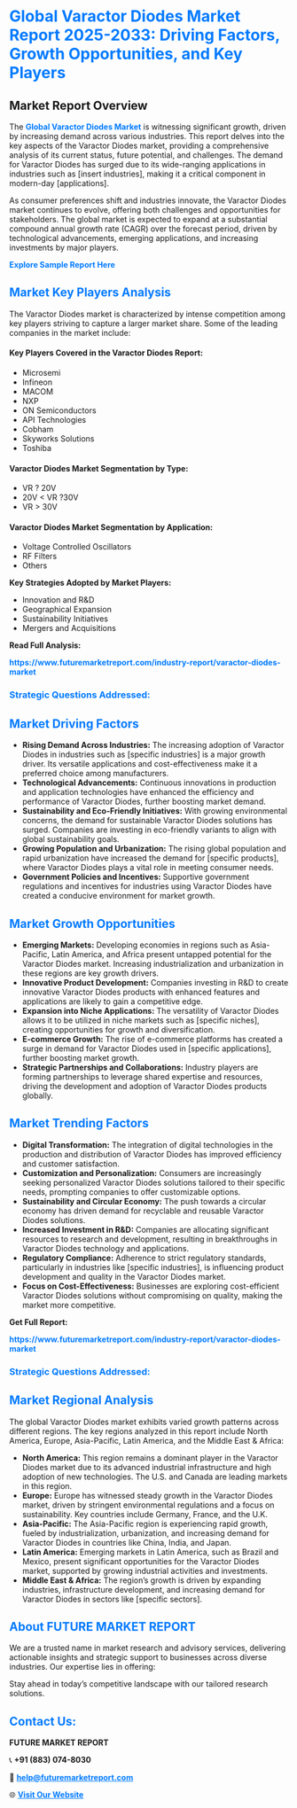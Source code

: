 <h1 style="color: #007BFF;">Global Varactor Diodes Market Report 2025-2033: Driving Factors, Growth Opportunities, and Key Players</h1>

<section id="overview">
<h2>Market Report Overview</h2>
<p>The <a href="https://www.futuremarketreport.com/industry-report/varactor-diodes-market" style="color: #007BFF; text-decoration: none;"><strong>Global Varactor Diodes Market</strong></a> is witnessing significant growth, driven by increasing demand across various industries. This report delves into the key aspects of the Varactor Diodes market, providing a comprehensive analysis of its current status, future potential, and challenges. The demand for Varactor Diodes has surged due to its wide-ranging applications in industries such as [insert industries], making it a critical component in modern-day [applications].</p>
<p>As consumer preferences shift and industries innovate, the Varactor Diodes market continues to evolve, offering both challenges and opportunities for stakeholders. The global market is expected to expand at a substantial compound annual growth rate (CAGR) over the forecast period, driven by technological advancements, emerging applications, and increasing investments by major players.</p>
</section>

<section id="overview">
<p><a href="https://www.futuremarketreport.com/request-sample/reportId=107636" style="color: #007BFF; text-decoration: none;"><strong>Explore Sample Report Here</strong></a></p>
</section>

<section id="key-players">
<h2 style="color: #007BFF;">Market Key Players Analysis</h2>
<p>The Varactor Diodes market is characterized by intense competition among key players striving to capture a larger market share. Some of the leading companies in the market include:</p>
<h4>Key Players Covered in the Varactor Diodes Report:</h4>
<ul><li>Microsemi</li><li>Infineon</li><li>MACOM</li><li>NXP</li><li>ON Semiconductors</li><li>API Technologies</li><li>Cobham</li><li>Skyworks Solutions</li><li>Toshiba</li></ul>
<h4>Varactor Diodes Market Segmentation by Type:</h4>
<ul><li>VR ? 20V</li><li>20V &lt; VR ?30V</li><li>VR &gt; 30V</li></ul>

<h4>Varactor Diodes Market Segmentation by Application:</h4>
<ul><li>Voltage Controlled Oscillators</li><li>RF Filters</li><li>Others</li></ul>
<p><strong>Key Strategies Adopted by Market Players:</strong></p>
<ul>
<li>Innovation and R&D</li>
<li>Geographical Expansion</li>
<li>Sustainability Initiatives</li>
<li>Mergers and Acquisitions</li>
</ul>
</section>

<section>
<p><strong>Read Full Analysis: </strong></p><a href="https://www.futuremarketreport.com/industry-report/varactor-diodes-market" style="color: #007BFF; text-decoration: none;"><strong>https://www.futuremarketreport.com/industry-report/varactor-diodes-market</strong></a>
<h3 style="color: #007BFF;">Strategic Questions Addressed:</h3>
</section>

<section id="driving-factors">
<h2 style="color: #007BFF;">Market Driving Factors</h2>
<ul>
<li><strong>Rising Demand Across Industries:</strong> The increasing adoption of Varactor Diodes in industries such as [specific industries] is a major growth driver. Its versatile applications and cost-effectiveness make it a preferred choice among manufacturers.</li>
<li><strong>Technological Advancements:</strong> Continuous innovations in production and application technologies have enhanced the efficiency and performance of Varactor Diodes, further boosting market demand.</li>
<li><strong>Sustainability and Eco-Friendly Initiatives:</strong> With growing environmental concerns, the demand for sustainable Varactor Diodes solutions has surged. Companies are investing in eco-friendly variants to align with global sustainability goals.</li>
<li><strong>Growing Population and Urbanization:</strong> The rising global population and rapid urbanization have increased the demand for [specific products], where Varactor Diodes plays a vital role in meeting consumer needs.</li>
<li><strong>Government Policies and Incentives:</strong> Supportive government regulations and incentives for industries using Varactor Diodes have created a conducive environment for market growth.</li>
</ul>
</section>

<section id="growth-opportunities">
<h2 style="color: #007BFF;">Market Growth Opportunities</h2>
<ul>
<li><strong>Emerging Markets:</strong> Developing economies in regions such as Asia-Pacific, Latin America, and Africa present untapped potential for the Varactor Diodes market. Increasing industrialization and urbanization in these regions are key growth drivers.</li>
<li><strong>Innovative Product Development:</strong> Companies investing in R&D to create innovative Varactor Diodes products with enhanced features and applications are likely to gain a competitive edge.</li>
<li><strong>Expansion into Niche Applications:</strong> The versatility of Varactor Diodes allows it to be utilized in niche markets such as [specific niches], creating opportunities for growth and diversification.</li>
<li><strong>E-commerce Growth:</strong> The rise of e-commerce platforms has created a surge in demand for Varactor Diodes used in [specific applications], further boosting market growth.</li>
<li><strong>Strategic Partnerships and Collaborations:</strong> Industry players are forming partnerships to leverage shared expertise and resources, driving the development and adoption of Varactor Diodes products globally.</li>
</ul>
</section>

<section id="trending-factors">
<h2 style="color: #007BFF;">Market Trending Factors</h2>
<ul>
<li><strong>Digital Transformation:</strong> The integration of digital technologies in the production and distribution of Varactor Diodes has improved efficiency and customer satisfaction.</li>
<li><strong>Customization and Personalization:</strong> Consumers are increasingly seeking personalized Varactor Diodes solutions tailored to their specific needs, prompting companies to offer customizable options.</li>
<li><strong>Sustainability and Circular Economy:</strong> The push towards a circular economy has driven demand for recyclable and reusable Varactor Diodes solutions.</li>
<li><strong>Increased Investment in R&D:</strong> Companies are allocating significant resources to research and development, resulting in breakthroughs in Varactor Diodes technology and applications.</li>
<li><strong>Regulatory Compliance:</strong> Adherence to strict regulatory standards, particularly in industries like [specific industries], is influencing product development and quality in the Varactor Diodes market.</li>
<li><strong>Focus on Cost-Effectiveness:</strong> Businesses are exploring cost-efficient Varactor Diodes solutions without compromising on quality, making the market more competitive.</li>
</ul>
</section>

<section>
<p><strong>Get Full Report: </strong></p><a href="https://www.futuremarketreport.com/industry-report/varactor-diodes-market" style="color: #007BFF; text-decoration: none;"><strong>https://www.futuremarketreport.com/industry-report/varactor-diodes-market</strong></a>
<h3 style="color: #007BFF;">Strategic Questions Addressed:</h3>
</section>


<section id="regional-analysis">
<h2 style="color: #007BFF;">Market Regional Analysis</h2>
<p>The global Varactor Diodes market exhibits varied growth patterns across different regions. The key regions analyzed in this report include North America, Europe, Asia-Pacific, Latin America, and the Middle East & Africa:</p>
<ul>
<li><strong>North America:</strong> This region remains a dominant player in the Varactor Diodes market due to its advanced industrial infrastructure and high adoption of new technologies. The U.S. and Canada are leading markets in this region.</li>
<li><strong>Europe:</strong> Europe has witnessed steady growth in the Varactor Diodes market, driven by stringent environmental regulations and a focus on sustainability. Key countries include Germany, France, and the U.K.</li>
<li><strong>Asia-Pacific:</strong> The Asia-Pacific region is experiencing rapid growth, fueled by industrialization, urbanization, and increasing demand for Varactor Diodes in countries like China, India, and Japan.</li>
<li><strong>Latin America:</strong> Emerging markets in Latin America, such as Brazil and Mexico, present significant opportunities for the Varactor Diodes market, supported by growing industrial activities and investments.</li>
<li><strong>Middle East & Africa:</strong> The region’s growth is driven by expanding industries, infrastructure development, and increasing demand for Varactor Diodes in sectors like [specific sectors].</li>
</ul>
</section>

<footer>
<h2 style="color: #007BFF;">About FUTURE MARKET REPORT</h2>
<p>We are a trusted name in market research and advisory services, delivering actionable insights and strategic support to businesses across diverse industries. Our expertise lies in offering:</p>

<p>Stay ahead in today’s competitive landscape with our tailored research solutions.</p>

<h2 style="color: #007BFF;">Contact Us:</h2>
<p><strong>FUTURE MARKET REPORT</strong></p>
<p>📞 <strong>+91 (883) 074-8030</strong></p>
<p>📧 <strong><a href="mailto:help@futuremarketreport.com" style="color: #007BFF;">help@futuremarketreport.com</a></strong></p>
<p>🌐 <strong><a href="https://www.futuremarketreport.com/" style="color: #007BFF;">Visit Our Website</a></strong></p>
</footer>